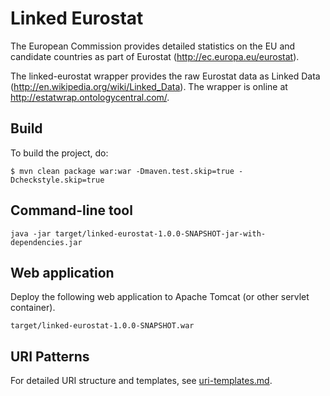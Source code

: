 # Linked Eurostat

The European Commission provides detailed statistics on the EU and candidate countries as part of Eurostat (http://ec.europa.eu/eurostat).

The linked-eurostat wrapper provides the raw Eurostat data as Linked Data (http://en.wikipedia.org/wiki/Linked_Data).
The wrapper is online at http://estatwrap.ontologycentral.com/.

## Build

To build the project, do:

```
$ mvn clean package war:war -Dmaven.test.skip=true -Dcheckstyle.skip=true
```

## Command-line tool

```
java -jar target/linked-eurostat-1.0.0-SNAPSHOT-jar-with-dependencies.jar 
```

## Web application

Deploy the following web application to Apache Tomcat (or other servlet container).

```
target/linked-eurostat-1.0.0-SNAPSHOT.war
```

## URI Patterns

For detailed URI structure and templates, see [uri-templates.md](uri-templates.md).